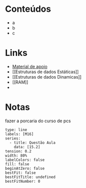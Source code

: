 # Conteúdos
+ a
+ b
+ c

# Links
+ [Material de apoio](https://esmaior-my.sharepoint.com/personal/avelinomiranda_esmaior_pt/_layouts/15/onedrive.aspx?id=%2Fpersonal%2Favelinomiranda%5Fesmaior%5Fpt%2FDocuments%2FSMM%2FSMM%2DMaterial%2FPSI%2D12%2F2%20%2D%20M6%20%2D%20Estruturas%20de%20Dados%20Din%C3%A2micas%20%2D%2036%2FMaterial%20de%20Apoio%20%2D%20M6%2FSMM%2DPSI%2DMaterial%20de%20Apoio%2DM6%2Epdf&parent=%2Fpersonal%2Favelinomiranda%5Fesmaior%5Fpt%2FDocuments%2FSMM%2FSMM%2DMaterial%2FPSI%2D12%2F2%20%2D%20M6%20%2D%20Estruturas%20de%20Dados%20Din%C3%A2micas%20%2D%2036%2FMaterial%20de%20Apoio%20%2D%20M6&ga=1)
+ [[Estruturas de dados Estáticas]]
+ [[Estruturas de dados Dinamicas]]
+ [[RAM]]
+ 

# Notas
fazer a porcaria do curso de pcs
```chart
type: line
labels: [M16]
series:
  - title: Questão Aula
    data: [15.2]
tension: 0.2
width: 80%
labelColors: false
fill: false
beginAtZero: false
bestFit: false
bestFitTitle: undefined
bestFitNumber: 0
```
